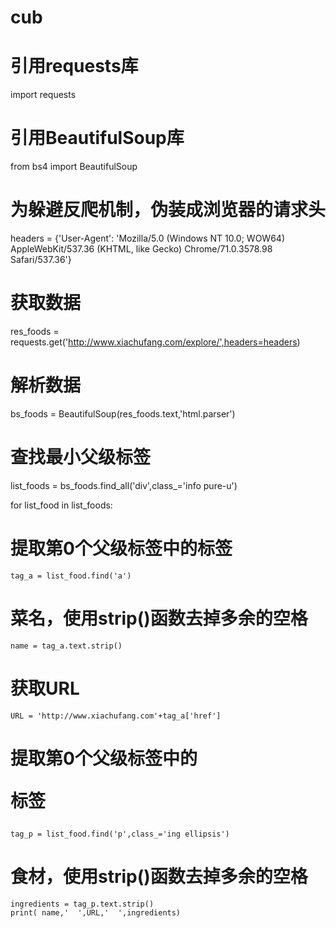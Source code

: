 # cub
# 引用requests库
import requests
# 引用BeautifulSoup库
from bs4 import BeautifulSoup

# 为躲避反爬机制，伪装成浏览器的请求头
headers = {'User-Agent': 'Mozilla/5.0 (Windows NT 10.0; WOW64) AppleWebKit/537.36 (KHTML, like Gecko) Chrome/71.0.3578.98 Safari/537.36'}
# 获取数据
res_foods = requests.get('http://www.xiachufang.com/explore/',headers=headers)
# 解析数据
bs_foods = BeautifulSoup(res_foods.text,'html.parser')
# 查找最小父级标签
list_foods = bs_foods.find_all('div',class_='info pure-u')

for list_food in list_foods:
# 提取第0个父级标签中的<a>标签
    tag_a = list_food.find('a')
# 菜名，使用strip()函数去掉多余的空格
    name = tag_a.text.strip()
# 获取URL
    URL = 'http://www.xiachufang.com'+tag_a['href']

# 提取第0个父级标签中的<p>标签
    tag_p = list_food.find('p',class_='ing ellipsis')
# 食材，使用strip()函数去掉多余的空格
    ingredients = tag_p.text.strip()
    print( name,'  ',URL,'  ',ingredients)
